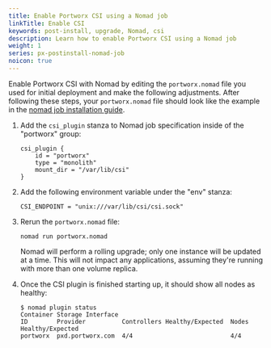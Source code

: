 ```yaml
---
title: Enable Portworx CSI using a Nomad job
linkTitle: Enable CSI
keywords: post-install, upgrade, Nomad, csi
description: Learn how to enable Portworx CSI using a Nomad job
weight: 1
series: px-postinstall-nomad-job
noicon: true
---
```


Enable Portworx CSI with Nomad by editing the `portworx.nomad` file you used for initial deployment and make the following adjustments. After following these steps, your `portworx.nomad` file should look like the example in the [nomad job installation guide](/install-with-other/nomad/installation/install-as-a-nomad-job/).

1. Add the `csi_plugin` stanza to Nomad job specification inside of the "portworx" group:

    ```text
    csi_plugin {
        id = "portworx"
        type = "monolith"
        mount_dir = "/var/lib/csi"
    }
    ```

2. Add the following environment variable under the "env" stanza:

    ```text
    CSI_ENDPOINT = "unix:///var/lib/csi/csi.sock"
    ```

3. Rerun the `portworx.nomad` file:

    ```text
    nomad run portworx.nomad
    ```

    Nomad will perform a rolling upgrade; only one instance will be updated at a time. This will not impact any applications, assuming they're running with more than one volume replica.

4. Once the CSI plugin is finished starting up, it should show all nodes as healthy:

    ```
    $ nomad plugin status
    Container Storage Interface
    ID        Provider          Controllers Healthy/Expected  Nodes Healthy/Expected
    portworx  pxd.portworx.com  4/4                           4/4
    ```
